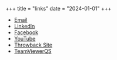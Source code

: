 +++
title = "links"
date = "2024-01-01"
+++

- [Email](mailto:ben@spears.network)
- [LinkedIn](https://www.linkedin.com/in/benjamin-spears-967927152)
- [Facebook](https://facebook.com/Spears117)
- [YouTube](https://www.youtube.com/user/Nighthawk510)
- [Throwback Site](https://bspears.neocities.org)
- [TeamViewerQS](https://download.teamviewer.com/download/TeamViewerQS.exe)

